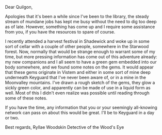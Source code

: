 Dear Quilgon,

Apologies that it's been a while since I've been to the library, the steady stream of mundane jobs has kept me busy without the need to dig too deep as of late. However, something has come up and I require some assistance from you, if you have the resources to spare of course. 

I recently attended a harvest festival in Shadewick and woke up in some sort of cellar with a couple of other people, somewhere in the Starwood forest. Now, normally that would be strange enough to warrant some of my time, but more pressing information has come out of this adventure already: my new companions and I all seem to have a green gem embedded into our body somewhere, and we found some notes on the gems. It would appear that these gems originate in Vistem and either in some sort of mine deep underneath Keyguard that I've never been aware of, or in a mine in the Moonvalley mountains. I've drawn a rough sketch of the gems, they glow a sickly green color, and apparently can be made of use in a liquid form as well. Most of this I didn't even realize was possible until reading through some of these notes.

If you have the time, any information that you or your seemingly all-knowing network can pass on about this would be great. I'll be to Keyguard in a day or two.

Best regards,
Ryllae Woodskin
Detective of the Wood's Eye

